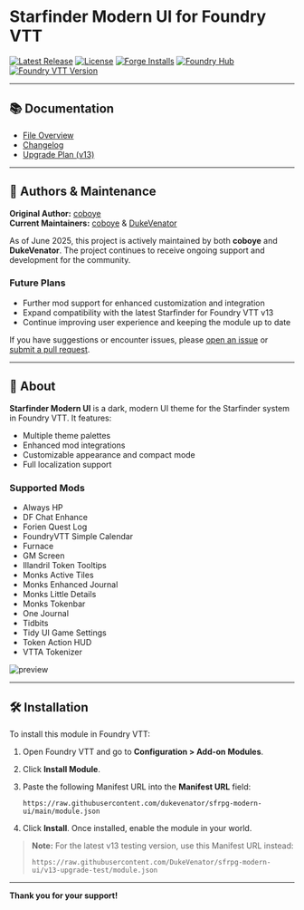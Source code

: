 # Starfinder Modern UI for Foundry VTT

[![Latest Release](https://img.shields.io/github/v/release/dukevenator/sfrpg-modern-ui?include_prereleases&label=Release)](https://github.com/dukevenator/sfrpg-modern-ui/releases/latest)
[![License](https://img.shields.io/github/license/dukevenator/sfrpg-modern-ui)](LICENSE)
[![Forge Installs](https://img.shields.io/badge/dynamic/json?label=Forge%20Installs&query=package.installs&suffix=%25&url=https%3A%2F%2Fforge-vtt.com%2Fapi%2Fbazaar%2Fpackage%2Fsfrpg-modern-ui&colorB=4aa94a)](https://eu.forge-vtt.com/bazaar#package=sfrpg-modern-ui)
[![Foundry Hub](https://img.shields.io/endpoint?logoColor=white&url=https%3A%2F%2Fwww.foundryvtt-hub.com%2Fwp-json%2Fhubapi%2Fv1%2Fpackage%2Fsfrpg-modern-ui%2Fshield%2Fendorsements)](https://www.foundryvtt-hub.com/package/sfrpg-modern-ui/)
[![Foundry VTT Version](https://img.shields.io/badge/dynamic/json.svg?url=https%3A%2F%2Fraw.githubusercontent.com%2Fdukevenator%2Fsfrpg-modern-ui%2Fmain%2Fmodule.json&label=Foundry%20VTT%20Version&query=$.compatibility.verified&colorB=orange)](https://foundryvtt.com/packages/sfrpg-modern-ui)

---

## 📚 Documentation
- [File Overview](FILE_OVERVIEW.md)
- [Changelog](CHANGELOG.md)
- [Upgrade Plan (v13)](UPGRADE_PLAN_V13.md)

---

## 👥 Authors & Maintenance

**Original Author:** [coboye](https://github.com/coboye)  
**Current Maintainers:** [coboye](https://github.com/coboye) & [DukeVenator](https://github.com/dukevenator)

As of June 2025, this project is actively maintained by both **coboye** and **DukeVenator**. The project continues to receive ongoing support and development for the community.

### Future Plans
- Further mod support for enhanced customization and integration
- Expand compatibility with the latest Starfinder for Foundry VTT v13
- Continue improving user experience and keeping the module up to date

If you have suggestions or encounter issues, please [open an issue](https://github.com/dukevenator/sfrpg-modern-ui/issues) or [submit a pull request](https://github.com/dukevenator/sfrpg-modern-ui/pulls).

---

## 🎨 About

**Starfinder Modern UI** is a dark, modern UI theme for the Starfinder system in Foundry VTT. It features:
- Multiple theme palettes
- Enhanced mod integrations
- Customizable appearance and compact mode
- Full localization support

### Supported Mods
- Always HP
- DF Chat Enhance
- Forien Quest Log
- FoundryVTT Simple Calendar
- Furnace
- GM Screen
- Illandril Token Tooltips
- Monks Active Tiles
- Monks Enhanced Journal
- Monks Little Details
- Monks Tokenbar
- One Journal
- Tidbits
- Tidy UI Game Settings
- Token Action HUD
- VTTA Tokenizer

![preview](https://media3.giphy.com/media/FpAhaeNGzha5kasNHm/giphy.gif)

---

## 🛠️ Installation

To install this module in Foundry VTT:

1. Open Foundry VTT and go to **Configuration > Add-on Modules**.
2. Click **Install Module**.
3. Paste the following Manifest URL into the **Manifest URL** field:

   ```
   https://raw.githubusercontent.com/dukevenator/sfrpg-modern-ui/main/module.json
   ```

4. Click **Install**. Once installed, enable the module in your world.

> **Note:** For the latest v13 testing version, use this Manifest URL instead:
>
> ```
> https://raw.githubusercontent.com/DukeVenator/sfrpg-modern-ui/v13-upgrade-test/module.json
> ```

---

**Thank you for your support!**
